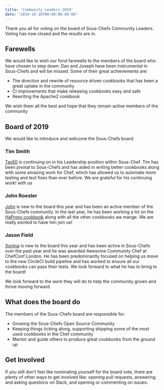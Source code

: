 ```yaml
---
title: 'Community Leaders 2019'
date: "2019-10-10T00:00:00-00:00"
---
```


Thank you all for voting on the board of Sous-Chefs Community Leaders. Voting has now closed and the results are in.

## Farewells

We would like to wish our fond farewells to the members of the board who have chosen to step down: Dan and Joseph have been instrumental in Sous-Chefs and will be missed. Some of their great achievements are:

- The direction and rewrite of resource driven cookbooks that has been a great uptake in the community
- CI improvements that make releasing cookbooks easy and safe
- Rewriting the Apache2 cookbook

We wish them all the best and hope that they remain active members of the community

## Board of 2019

We would like to introduce and welcome the Sous-Chefs board:

### Tim Smith

[Tas50](https://github.com/Tas50) is continuing on in his Leadership position within Sous-Chef. Tim has been pivotal to Sous-Chefs and has aided in writing better cookbooks along with some amazing work for Chef, which has allowed us to automate more testing and test fixes than ever before. We are grateful for his continuing work! with us


### John Roesler

[John](https://github.com/JohnRoesler) is new to the board this year and has been an active member of the Sous-Chefs community. In the last year, he has been working a lot on the [HaProxy cookbook](https://github.com/sous-chefs/haproxy/) along with all the other cookbooks we mange. We are really excited to have him join us!

### Jason Field

[Xorima](https://github.com/Xorima) is new to the board this year and has been active in Sous-Chefs over the past year and he was awarded Awesome Community Chef at ChefConf London. He has been predominantly focused on helping us move to the new CircleCI build pipeline and has worked to ensure all our cookbooks can pass their tests. We look forward to what he has to bring to the board!

We look forward to the work they will do to help the community grown and thrive moving forward

## What does the board do

The members of the Sous-Chefs board are responsible for:

- Growing the Sous-Chefs Open Source Community
- Keeping things ticking along, supporting shipping some of the most used cookbooks in the Chef community
- Mentor and guide others to produce great cookbooks from the ground up

## Get Involved

If you still don't feel like nominating yourself for the board vote, there are plenty of other ways to get involved like: opening pull requests, answering and asking questions on Slack, and opening or commenting on issues.
